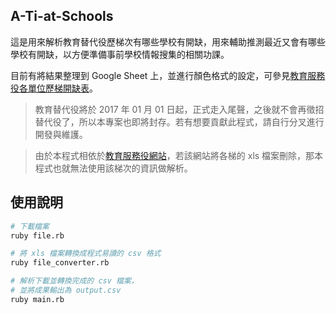 A-Ti-at-Schools
---

這是用來解析教育替代役歷梯次有哪些學校有開缺，用來輔助推測最近又會有哪些學校有開缺，以方便準備事前學校情報搜集的相關功課。

目前有將結果整理到 Google Sheet 上，並進行顏色格式的設定，可參見[教育服務役各單位歷梯開缺表](https://docs.google.com/spreadsheets/d/1CracTOGv0OV5hJ2a4y7Zl4hTsSWUV8mH6iblbN1l6IY/edit#gid=1255106104)。


> 教育替代役將於 2017 年 01 月 01 日起，正式走入尾聲，之後就不會再徵招替代役了，所以本專案也即將封存。若有想要貢獻此程式，請自行分叉進行開發與維護。

> 由於本程式相依於[教育服務役網站](https://smsedu.moe.gov.tw/)，若該網站將各梯的 xls 檔案刪除，那本程式也就無法使用該梯次的資訊做解析。

## 使用說明

```sh
# 下載檔案
ruby file.rb

# 將 xls 檔案轉換成程式易讀的 csv 格式
ruby file_converter.rb

# 解析下載並轉換完成的 csv 檔案，
# 並將成果輸出為 output.csv
ruby main.rb
```